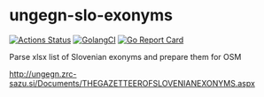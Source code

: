 # ungegn-slo-exonyms

[![Actions Status](https://github.com/stefanb/ungegn-slo-exonyms/workflows/Go/badge.svg)](https://github.com/stefanb/ungegn-slo-exonyms/actions)
[![GolangCI](https://golangci.com/badges/github.com/stefanb/ungegn-slo-exonyms-lint.svg)](https://golangci.com/r/github.com/stefanb/ungegn-slo-exonyms)
[![Go Report Card](https://goreportcard.com/badge/github.com/stefanb/ungegn-slo-exonyms)](https://goreportcard.com/report/github.com/stefanb/ungegn-slo-exonyms)

Parse xlsx list of Slovenian exonyms and prepare them for OSM

http://ungegn.zrc-sazu.si/Documents/THEGAZETTEEROFSLOVENIANEXONYMS.aspx

